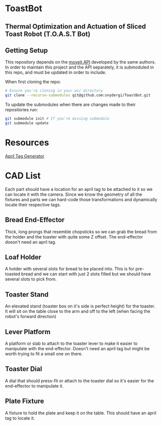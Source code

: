 # ToastBot
## Thermal Optimization and Actuation of Sliced Toast Robot (T.O.A.S.T Bot)

## Getting Setup
This repository depends on the [moveit API](https://github.com/ME495-EmbeddedSystems/moveitapi-group5) developed by the same authors. In order to maintain this project and the API separately, it is submoduled in this repo, and must be updated in order to include.

When first cloning the repo:
```bash
# Ensure you're cloning in your ws/ directory
git clone --recurse-submodules git@github.com:snydergi/ToastBot.git
```

To update the submodules when there are changes made to their repositories run:
```bash
git submodule init # If you're missing submodule
git submodule update
```

# Resources
[April Tag Generator](https://chaitanyantr.github.io/apriltag.html)

# CAD List
Each part should have a location for an april tag to be attached to it so we can locate it with the camera. Since we know the geometry of all the fixtures and parts we can hard-code those transformations and dynamically locate their respective tags.
## Bread End-Effector
Thick, long prongs that resemble chopsticks so we can grab the bread from the holder and the toaster with quite some Z offset. The end-effector doesn't need an april tag.

## Loaf Holder
A holder with several slots for bread to be placed into. This is for pre-toasted bread and we can start with just 2 slots filled but we should have several slots to pick from.

## Toaster Stand
An elevated stand (toaster box on it's side is perfect height) for the toaster. It will sit on the table close to the arm and off to the left (when facing the robot's forward direction)

## Lever Platform
A platform or slab to attach to the toaster lever to make it easier to manipulate with the end-effector. Doesn't need an april tag but might be worth trying to fit a small one on there.

## Toaster Dial
A dial that should press-fit or attach to the toaster dial so it's easier for the end-effector to manipulate it.

## Plate Fixture
A fixture to hold the plate and keep it on the table. This should have an april tag to locate it.
